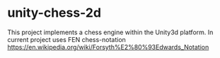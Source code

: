 # unity-chess-2d
This project implements a chess engine within the Unity3d platform. 
In current project uses FEN chess-notation https://en.wikipedia.org/wiki/Forsyth%E2%80%93Edwards_Notation
